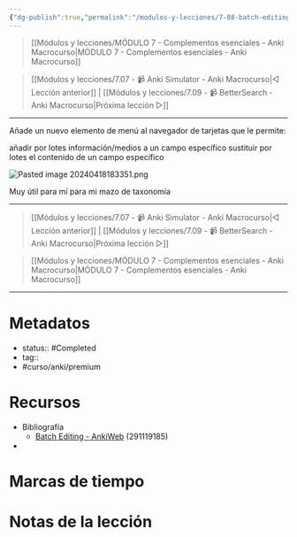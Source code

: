 ```yaml
---
{"dg-publish":true,"permalink":"/modulos-y-lecciones/7-08-batch-editing-anki-macrocurso/","noteIcon":"","updated":"2024-05-22T13:35:14.025+02:00"}
---
```



> [[Módulos y lecciones/MÓDULO 7 - Complementos esenciales - Anki Macrocurso\|MÓDULO 7 - Complementos esenciales - Anki Macrocurso]]

> [[Módulos y lecciones/7.07 - 📹 Anki Simulator - Anki Macrocurso\|◁ Lección anterior]] | [[Módulos y lecciones/7.09 - 📹 BetterSearch - Anki Macrocurso\|Próxima lección ▷]]

---

Añade un nuevo elemento de menú al navegador de tarjetas que le permite:

añadir por lotes información/medios a un campo específico
sustituir por lotes el contenido de un campo específico

![Pasted image 20240418183351.png](/img/user/ANEXOS/Pasted%20image%2020240418183351.png)

Muy útil para mí para mi mazo de taxonomía

---

> [[Módulos y lecciones/7.07 - 📹 Anki Simulator - Anki Macrocurso\|◁ Lección anterior]] | [[Módulos y lecciones/7.09 - 📹 BetterSearch - Anki Macrocurso\|Próxima lección ▷]]

> [[Módulos y lecciones/MÓDULO 7 - Complementos esenciales - Anki Macrocurso\|MÓDULO 7 - Complementos esenciales - Anki Macrocurso]]

---
# Metadatos
- status:: #Completed   
- tag::  
- #curso/anki/premium

# Recursos
- Bibliografía
	- [Batch Editing - AnkiWeb](https://ankiweb.net/shared/info/291119185) (291119185)
- 

# Marcas de tiempo


# Notas de la lección
